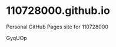 # 110728000.github.io
Personal GitHub Pages site for 110728000































































GyqUOp
